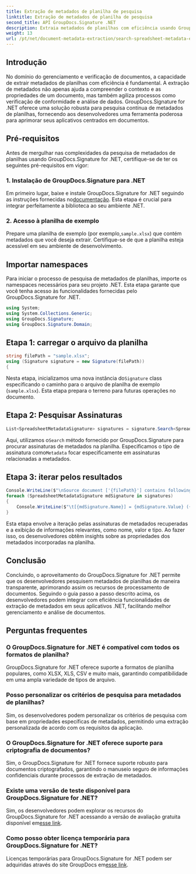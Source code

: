 ```yaml
---
title: Extração de metadados de planilha de pesquisa
linktitle: Extração de metadados de planilha de pesquisa
second_title: API GroupDocs.Signature .NET
description: Extraia metadados de planilhas com eficiência usando GroupDocs.Signature for .NET. Aprimore o gerenciamento e a análise de documentos sem esforço.
weight: 13
url: /pt/net/document-metadata-extraction/search-spreadsheet-metadata-extraction/
---
```

## Introdução
No domínio do gerenciamento e verificação de documentos, a capacidade de extrair metadados de planilhas com eficiência é fundamental. A extração de metadados não apenas ajuda a compreender o contexto e as propriedades de um documento, mas também agiliza processos como verificação de conformidade e análise de dados. GroupDocs.Signature for .NET oferece uma solução robusta para pesquisa contínua de metadados de planilhas, fornecendo aos desenvolvedores uma ferramenta poderosa para aprimorar seus aplicativos centrados em documentos.
## Pré-requisitos
Antes de mergulhar nas complexidades da pesquisa de metadados de planilhas usando GroupDocs.Signature for .NET, certifique-se de ter os seguintes pré-requisitos em vigor:
### 1. Instalação de GroupDocs.Signature para .NET
 Em primeiro lugar, baixe e instale GroupDocs.Signature for .NET seguindo as instruções fornecidas no[documentação](https://tutorials.groupdocs.com/signature/net/). Esta etapa é crucial para integrar perfeitamente a biblioteca ao seu ambiente .NET.
### 2. Acesso à planilha de exemplo
Prepare uma planilha de exemplo (por exemplo,`sample.xlsx`) que contém metadados que você deseja extrair. Certifique-se de que a planilha esteja acessível em seu ambiente de desenvolvimento.

## Importar namespaces
Para iniciar o processo de pesquisa de metadados de planilhas, importe os namespaces necessários para seu projeto .NET. Esta etapa garante que você tenha acesso às funcionalidades fornecidas pelo GroupDocs.Signature for .NET.

```csharp
using System;
using System.Collections.Generic;
using GroupDocs.Signature;
using GroupDocs.Signature.Domain;
```
## Etapa 1: carregar o arquivo da planilha
```csharp
string filePath = "sample.xlsx";
using (Signature signature = new Signature(filePath))
{
```
 Nesta etapa, inicializamos uma nova instância do`Signature` class especificando o caminho para o arquivo de planilha de exemplo (`sample.xlsx`). Esta etapa prepara o terreno para futuras operações no documento.
## Etapa 2: Pesquisar Assinaturas
```csharp
List<SpreadsheetMetadataSignature> signatures = signature.Search<SpreadsheetMetadataSignature>(SignatureType.Metadata);
```
 Aqui, utilizamos o`Search` método fornecido por GroupDocs.Signature para procurar assinaturas de metadados na planilha. Especificamos o tipo de assinatura como`Metadata` focar especificamente em assinaturas relacionadas a metadados.
## Etapa 3: iterar pelos resultados
```csharp
Console.WriteLine($"\nSource document ['{filePath}'] contains following signatures.");
foreach (SpreadsheetMetadataSignature mdSignature in signatures)
{
    Console.WriteLine($"\t[{mdSignature.Name}] = {mdSignature.Value} ({mdSignature.Type})");
}
```
Esta etapa envolve a iteração pelas assinaturas de metadados recuperadas e a exibição de informações relevantes, como nome, valor e tipo. Ao fazer isso, os desenvolvedores obtêm insights sobre as propriedades dos metadados incorporadas na planilha.

## Conclusão
Concluindo, o aproveitamento do GroupDocs.Signature for .NET permite que os desenvolvedores pesquisem metadados de planilhas de maneira transparente, aprimorando assim os recursos de processamento de documentos. Seguindo o guia passo a passo descrito acima, os desenvolvedores podem integrar com eficiência funcionalidades de extração de metadados em seus aplicativos .NET, facilitando melhor gerenciamento e análise de documentos.
## Perguntas frequentes
### O GroupDocs.Signature for .NET é compatível com todos os formatos de planilha?
GroupDocs.Signature for .NET oferece suporte a formatos de planilha populares, como XLSX, XLS, CSV e muito mais, garantindo compatibilidade em uma ampla variedade de tipos de arquivo.
### Posso personalizar os critérios de pesquisa para metadados de planilhas?
Sim, os desenvolvedores podem personalizar os critérios de pesquisa com base em propriedades específicas de metadados, permitindo uma extração personalizada de acordo com os requisitos da aplicação.
### O GroupDocs.Signature for .NET oferece suporte para criptografia de documentos?
Sim, o GroupDocs.Signature for .NET fornece suporte robusto para documentos criptografados, garantindo o manuseio seguro de informações confidenciais durante processos de extração de metadados.
### Existe uma versão de teste disponível para GroupDocs.Signature for .NET?
 Sim, os desenvolvedores podem explorar os recursos do GroupDocs.Signature for .NET acessando a versão de avaliação gratuita disponível em[esse link](https://releases.groupdocs.com/).
### Como posso obter licença temporária para GroupDocs.Signature for .NET?
 Licenças temporárias para GroupDocs.Signature for .NET podem ser adquiridas através do site GroupDocs em[esse link](https://purchase.groupdocs.com/temporary-license/).
